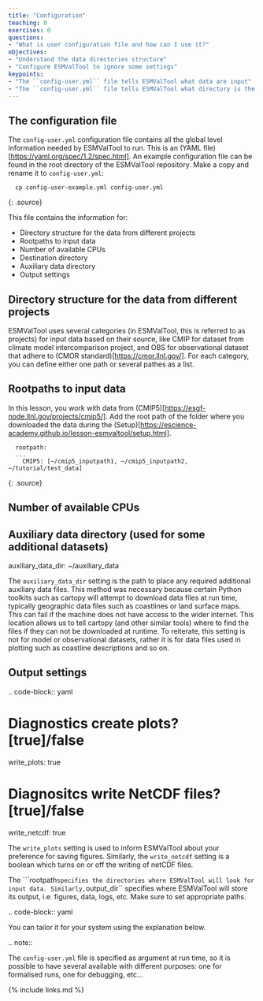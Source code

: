 ```yaml
---
title: "Configuration"
teaching: 0
exercises: 0
questions:
- "What is user configuration file and how can I use it?"
objectives:
- "Understand the data directories structure"
- "Configure ESMValTool to ignore some settings"
keypoints:
- "The ``config-user.yml`` file tells ESMValTool what data are input"
- "The ``config-user.yml`` file tells ESMValTool what directory is the destination"
---
```


## The configuration file

The ``config-user.yml`` configuration file contains all the global level information needed by ESMValTool to run.
This is an (YAML file) [https://yaml.org/spec/1.2/spec.html]. An example configuration file can be found in the root directory of the ESMValTool repository.
Make a copy and rename it to ``config-user.yml``:

~~~
  cp config-user-example.yml config-user.yml
~~~
{: .source}

This file contains the information for:
  * Directory structure for the data from different projects
  * Rootpaths to input data
  * Number of available CPUs
  * Destination directory
  * Auxiliary data directory
  * Output settings

## Directory structure for the data from different projects
ESMValTool uses several categories (in ESMValTool, this is referred to as projects) for input data based on their source, like CMIP for dataset from climate model intercomparison project, and OBS for observational dataset that adhere to (CMOR standard)[https://cmor.llnl.gov/].
For each category, you can define either one path or several pathes as a list.

## Rootpaths to input data
In this lesson, you work with data from (CMIP5)[https://esgf-node.llnl.gov/projects/cmip5/].
Add the root path of the folder where you downloaded the data during the (Setup)[https://escience-academy.github.io/lesson-esmvaltool/setup.html].

~~~
  rootpath:
  ...
    CMIP5: [~/cmip5_inputpath1, ~/cmip5_inputpath2, ~/tutorial/test_data]
~~~
{: .source}

## Number of available CPUs
## Auxiliary data directory (used for some additional datasets)
  auxiliary_data_dir: ~/auxiliary_data

The ``auxiliary_data_dir`` setting is the path to place any required
additional auxiliary data files. This method was necessary because certain
Python toolkits such as cartopy will attempt to download data files at run
time, typically geographic data files such as coastlines or land surface maps.
This can fail if the machine does not have access to the wider internet. This
location allows us to tell cartopy (and other similar tools) where to find the
files if they can not be downloaded at runtime. To reiterate, this setting is
not for model or observational datasets, rather it is for data files used in
plotting such as coastline descriptions and so on.


## Output settings

.. code-block:: yaml

  # Diagnostics create plots? [true]/false
  write_plots: true
  # Diagnositcs write NetCDF files? [true]/false
  write_netcdf: true

The ``write_plots`` setting is used to inform ESMValTool about your preference
for saving figures. Similarly, the ``write_netcdf`` setting is a boolean which
turns on or off the writing of netCDF files.

The ```rootpath`` specifies the directories where ESMValTool will look for input
data. Similarly, ``output_dir`` specifies where ESMValTool will store its
output, i.e. figures, data, logs, etc. Make sure to set appropriate paths.

.. code-block:: yaml




You can tailor it for your system using the explanation below.

.. note::

   The ``config-user.yml`` file is specified as argument at run time, so it is
   possible to have several available with different purposes: one for
   formalised runs, one for debugging, etc...


{% include links.md %}

